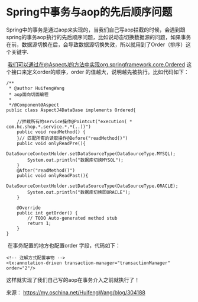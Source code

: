 # Spring中事务与aop的先后顺序问题

Spring中的事务是通过aop来实现的，当我们自己写aop拦截的时候，会遇到跟spring的事务aop执行的先后顺序问题，比如说动态切换数据源的问题，如果事务在前，数据源切换在后，会导致数据源切换失效，所以就用到了Order（排序）这个关键字.

​        我们可以通过在@AspectJ的方法中实现org.springframework.core.Ordered 这个接口来定义order的顺序，order 的值越大，说明越先被执行。比如代码如下：

```
/**
 * @author HuifengWang
 * aop面向切面编程
 *
 */@Component@Aspect
public class AspectJ4DataBase implements Ordered{
	
	//拦截所有的service操作@Pointcut("execution( * com.hc.shop.*.service.*.*(..))")
	public void readMethod() {
	}// 匹配所有的读取操作@Before("readMethod()")
	public void onlyReadPre(){
		DataSourceContextHolder.setDataSourceType(DataSourceType.MYSQL);
		System.out.println("数据库切换MYSQL");
	}
	@After("readMethod()")
	public void onlyReadPast(){
		DataSourceContextHolder.setDataSourceType(DataSourceType.ORACLE);
		System.out.println("数据库切换回ORACLE");
	}

	@Override
	public int getOrder() {
		// TODO Auto-generated method stub
		return 1;
	}
}
```

​    在事务配置的地方也配置order 字段，代码如下：​

```
<!-- 注解方式配置事物 -->
<tx:annotation-driven transaction-manager="transactionManager" order="2"/>
```

这样就实现了我们自己写的aop在事务介入之前就执行了！

来源： <https://my.oschina.net/HuifengWang/blog/304188>